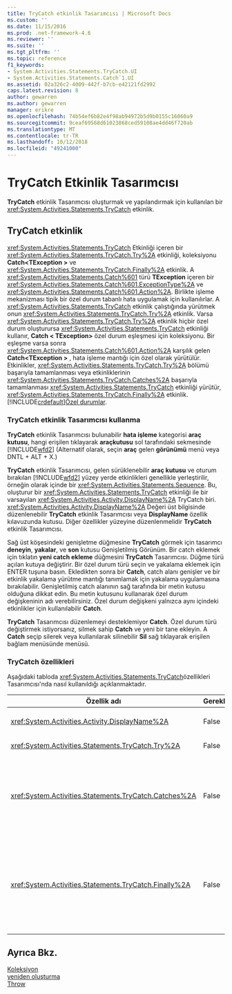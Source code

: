 ```yaml
---
title: TryCatch etkinlik Tasarımcısı | Microsoft Docs
ms.custom: ''
ms.date: 11/15/2016
ms.prod: .net-framework-4.6
ms.reviewer: ''
ms.suite: ''
ms.tgt_pltfrm: ''
ms.topic: reference
f1_keywords:
- System.Activities.Statements.TryCatch.UI
- System.Activities.Statements.Catch`1.UI
ms.assetid: 02a326c2-4009-442f-b7cb-e42121fd2992
caps.latest.revision: 8
author: gewarren
ms.author: gewarren
manager: erikre
ms.openlocfilehash: 74b54ef6b82e4f98ab94972b5d9b0155c16060a9
ms.sourcegitcommit: 9ceaf69568d61023868ced59108ae4dd46f720ab
ms.translationtype: MT
ms.contentlocale: tr-TR
ms.lasthandoff: 10/12/2018
ms.locfileid: "49241000"
---
```

# <a name="trycatch-activity-designer"></a>TryCatch Etkinlik Tasarımcısı
**TryCatch** etkinlik Tasarımcısı oluşturmak ve yapılandırmak için kullanılan bir <xref:System.Activities.Statements.TryCatch> etkinlik.  
  
## <a name="the-trycatch-activity"></a>TryCatch etkinlik  
 <xref:System.Activities.Statements.TryCatch> Etkinliği içeren bir <xref:System.Activities.Statements.TryCatch.Try%2A> etkinliği, koleksiyonu **Catch\<TException >** ve <xref:System.Activities.Statements.TryCatch.Finally%2A> etkinlik. A <xref:System.Activities.Statements.Catch%601> türü **TException** içeren bir <xref:System.Activities.Statements.Catch%601.ExceptionType%2A> ve <xref:System.Activities.Statements.Catch%601.Action%2A>. Birlikte işleme mekanizması tipik bir özel durum tabanlı hata uygulamak için kullanılırlar. A <xref:System.Activities.Statements.TryCatch> etkinlik çalıştığında yürütmek onun <xref:System.Activities.Statements.TryCatch.Try%2A> etkinlik. Varsa <xref:System.Activities.Statements.TryCatch.Try%2A> etkinlik hiçbir özel durum oluşturursa <xref:System.Activities.Statements.TryCatch> etkinliği kullanır, **Catch < TException\>**  özel durum eşleşmesi için koleksiyonu. Bir eşleşme varsa sonra <xref:System.Activities.Statements.Catch%601.Action%2A> karşılık gelen **Catch\<TException >** , hata işleme mantığı için özel olarak yürütülür. Etkinlikler, <xref:System.Activities.Statements.TryCatch.Try%2A> bölümü başarıyla tamamlanması veya etkinliklerinin <xref:System.Activities.Statements.TryCatch.Catches%2A> başarıyla tamamlanması <xref:System.Activities.Statements.TryCatch> etkinliği yürütür, <xref:System.Activities.Statements.TryCatch.Finally%2A> etkinlik. [!INCLUDE[crdefault](../includes/crdefault-md.md)][Özel durumlar](http://msdn.microsoft.com/library/065205cc-52dd-4f30-9578-b17d8d113136).  
  
### <a name="using-the-trycatch-activity-designer"></a>TryCatch etkinlik Tasarımcısı kullanma  
 **TryCatch** etkinlik Tasarımcısı bulunabilir **hata işleme** kategorisi **araç kutusu**, hangi erişilen tıklayarak **araçkutusu** sol tarafındaki sekmesinde [!INCLUDE[wfd2](../includes/wfd2-md.md)] (Alternatif olarak, seçin **araç** gelen **görünümü** menü veya DNTL + ALT + X.)  
  
 **TryCatch** etkinlik Tasarımcısı, gelen sürüklenebilir **araç kutusu** ve oturum bırakılan [!INCLUDE[wfd2](../includes/wfd2-md.md)] yüzey yerde etkinlikleri genellikle yerleştirilir, örneğin olarak içinde bir <xref:System.Activities.Statements.Sequence>. Bu, oluşturur bir <xref:System.Activities.Statements.TryCatch> etkinliği ile bir varsayılan <xref:System.Activities.Activity.DisplayName%2A> TryCatch biri. <xref:System.Activities.Activity.DisplayName%2A> Değeri üst bilgisinde düzenlenebilir **TryCatch** etkinlik Tasarımcısı veya **DisplayName** özellik kılavuzunda kutusu. Diğer özellikler yüzeyine düzenlenmelidir **TryCatch** etkinlik Tasarımcısı.  
  
 Sağ üst köşesindeki genişletme düğmesine **TryCatch** görmek için tasarımcı **deneyin**, **yakalar**, ve **son** kutusu Genişletilmiş Görünüm. Bir catch eklemek için tıklatın **yeni catch ekleme** düğmesini **TryCatch** Tasarımcısı. Düğme türü açılan kutuya değiştirir. Bir özel durum türü seçin ve yakalama eklemek için ENTER tuşuna basın. Ekledikten sonra bir **Catch**, catch alanı genişler ve bir etkinlik yakalama yürütme mantığı tanımlamak için yakalama uygulamasına bırakılabilir. Genişletilmiş catch alanının sağ tarafında bir metin kutusu olduğuna dikkat edin. Bu metin kutusunu kullanarak özel durum değişkeninin adı verebilirsiniz. Özel durum değişkeni yalnızca aynı içindeki etkinlikler için kullanılabilir **Catch**.  
  
 **TryCatch** Tasarımcısı düzenlemeyi desteklemiyor **Catch**. Özel durum türü değiştirmek istiyorsanız, silmek sahip **Catch** ve yeni bir tane ekleyin. A **Catch** seçip silerek veya kullanılarak silinebilir **Sil** sağ tıklayarak erişilen bağlam menüsünde menüsü.  
  
### <a name="the-trycatch-properties"></a>TryCatch özellikleri  
 Aşağıdaki tabloda <xref:System.Activities.Statements.TryCatch>özellikleri Tasarımcısı'nda nasıl kullanıldığı açıklanmaktadır.  
  
|Özellik adı|Gerekli|Kullanım|  
|-------------------|--------------|-----------|  
|<xref:System.Activities.Activity.DisplayName%2A>|False|İsteğe bağlı kolay adı belirtir <xref:System.Activities.Statements.TryCatch> etkinlik. TryCatch varsayılandır.|  
|<xref:System.Activities.Statements.TryCatch.Try%2A>|False|Etkinlik yürütülmesi ilk <xref:System.Activities.Statements.TryCatch> yürütür.|  
|<xref:System.Activities.Statements.TryCatch.Catches%2A>|False|Koleksiyonu **Catch** , denetlenecek öğelerin <xref:System.Activities.Statements.TryCatch.Try%2A> etkinlik bir özel durum oluşturur.<br /><br /> En az bir etkinlik ekleyin <xref:System.Activities.Statements.TryCatch.Catches%2A> veya bir etkinlikte <xref:System.Activities.Statements.TryCatch.Finally%2A> blok.|  
|<xref:System.Activities.Statements.TryCatch.Finally%2A>|False|Etkinlik zaman yürütülecek <xref:System.Activities.Statements.TryCatch.Try%2A> ve gerekli tüm etkinlikleri <xref:System.Activities.Statements.TryCatch.Catches%2A> koleksiyonu tam yürütme.<br /><br /> En az bir etkinlik ekleyin <xref:System.Activities.Statements.TryCatch.Catches%2A> veya bir etkinlikte <xref:System.Activities.Statements.TryCatch.Finally%2A> blok.|  
  
## <a name="see-also"></a>Ayrıca Bkz.  
 [Koleksiyon](../workflow-designer/collection-activity-designers.md)   
 [yeniden oluşturma](../workflow-designer/rethrow-activity-designer.md)   
 [Throw](../workflow-designer/throw-activity-designer.md)